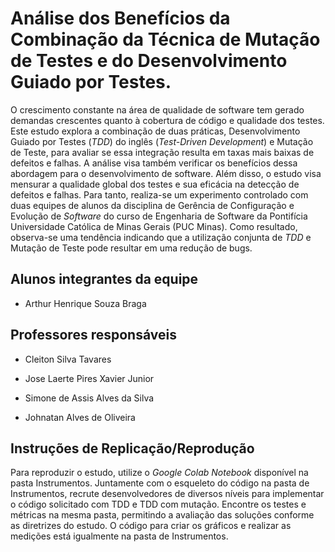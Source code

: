 # Análise dos Benefícios da Combinação da Técnica de Mutação de Testes e do Desenvolvimento Guiado por Testes.

O crescimento constante na área de qualidade de software tem gerado demandas crescentes quanto à cobertura de código e qualidade dos testes. Este estudo explora a combinação de duas práticas, Desenvolvimento Guiado por Testes (_TDD_) do inglês (_Test-Driven Development_) e Mutação de Teste, para avaliar se essa integração resulta em taxas mais baixas de defeitos e falhas. A análise visa também verificar os benefícios dessa abordagem para o desenvolvimento de software. Além disso, o estudo visa mensurar a qualidade global dos testes e sua eficácia na detecção de defeitos e falhas. Para tanto, realiza-se um experimento controlado com duas equipes de alunos da disciplina de Gerência de Configuração e Evolução de _Software_ do curso de Engenharia de Software da Pontifícia Universidade Católica de Minas Gerais (PUC Minas). Como resultado, observa-se uma tendência indicando que a utilização conjunta de _TDD_ e Mutação de Teste pode resultar em uma redução de bugs.

## Alunos integrantes da equipe

* Arthur Henrique Souza Braga

## Professores responsáveis

* Cleiton Silva Tavares
* Jose Laerte Pires Xavier Junior
* Simone de Assis Alves da Silva

* Johnatan Alves de Oliveira

## Instruções de Replicação/Reprodução

Para reproduzir o estudo, utilize o _Google Colab Notebook_ disponível na pasta Instrumentos. Juntamente com o esqueleto do código na pasta de Instrumentos, recrute desenvolvedores de diversos níveis para implementar o código solicitado com TDD e TDD com mutação. Encontre os testes e métricas na mesma pasta, permitindo a avaliação das soluções conforme as diretrizes do estudo. O código para criar os gráficos e realizar as medições está igualmente na pasta de Instrumentos.

